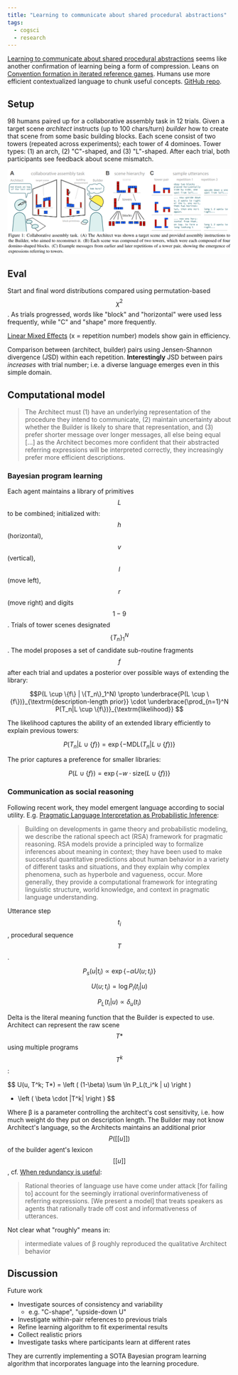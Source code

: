 ```yaml
---
title: "Learning to communicate about shared procedural abstractions"
tags:
  - cogsci
  - research
---
```


[Learning to communicate about shared procedural abstractions](https://rxdhawkins.files.wordpress.com/2021/05/caml_cogsci-1.pdf)
seems like another confirmation of learning being a form of compression.
Leans on [Convention formation in iterated reference games](https://cogsci.mindmodeling.org/2017/papers/0098/paper0098.pdf).
Humans use more efficient contextualized language to chunk useful concepts.
[GitHub repo](https://github.com/cogtoolslab/compositional-abstractions).


## Setup

98 humans paired up for a collaborative assembly task in 12 trials.
Given a target scene *architect* instructs (up to 100 chars/turn) *builder* how
to create that scene from some basic building blocks.
Each scene consist of two towers (repeated across experiments); each tower of 4
dominoes. Tower types: (1) an arch, (2) "C"-shaped, and (3) "L"-shaped.
After each trial, both participants see feedback about scene mismatch.

![Figure 1](/assets/img/2021-06-27-shared-abstractions-fig1.png)


## Eval

Start and final word distributions compared using permutation-based $$\chi^2$$.
As trials progressed, words like "block" and "horizontal" were used less
frequently, while "C" and "shape" more frequently.

[Linear Mixed Effects](https://stats.idre.ucla.edu/other/mult-pkg/introduction-to-linear-mixed-models/)
(x = repetition number) models show gain in efficiency.

Comparison between (architect, builder) pairs using Jensen-Shannon divergence
(JSD) within each repetition.
**Interestingly** JSD between pairs *increases* with trial number; i.e. a
diverse language emerges even in this simple domain.


## Computational model

> The Architect must (1) have an underlying representation of the procedure they
> intend to communicate, (2) maintain uncertainty about whether the Builder is
> likely to share that representation, and (3) prefer shorter message over
> longer messages, all else being equal [...] as the Architect becomes more
> confident that their abstracted referring expressions will be interpreted
> correctly, they increasingly prefer more efficient descriptions.


### Bayesian program learning

Each agent maintains a library of primitives $$L$$ to be combined; initialized
with: $$h$$ (horizontal), $$v$$ (vertical), $$l$$ (move left), $$r$$ (move
right) and digits $$1-9$$.
Trials of tower scenes designated $$\{T_n\}_1^N$$.
The model proposes a set of candidate sub-routine fragments $$f$$ after each
trial and updates a posterior over possible ways of extending the library:

$$P(L \cup \{f\} | \{T_n\}_1^N) \propto
  \underbrace{P(L \cup \{f\})}_{\textrm{description-length prior}}
  \cdot
  \underbrace{\prod_{n=1}^N P(T_n|L \cup \{f\})}_{\textrm{likelihood}}
$$

The likelihood captures the ability of an extended library efficiently to
explain previous towers:

$$P(T_n | L \cup \{f\}) =
  \exp \left \{ -\textrm{MDL}(T_n | L \cup \{f\}) \right \}
$$

The prior captures a preference for smaller libraries:

$$P(L\cup \{f\}) = \exp \left\{ -w \cdot \textrm{size}(L \cup \{f\}) \right\}$$


### Communication as social reasoning

Following recent work, they model emergent language according to social utility.
E.g. [Pragmatic Language Interpretation as Probabilistic Inference](http://www.cogsci.bme.hu/~ktkuser/KURZUSOK/BMETE47MC15/2019_2020_1/Cikkek/GoodmanFrank2016.pdf):
> Building on developments in game theory and probabilistic modeling, we
> describe the rational speech act (RSA) framework for pragmatic reasoning. RSA
> models provide a principled way to formalize inferences about meaning in
> context; they have been used to make successful quantitative predictions about
> human behavior in a variety of different tasks and situations, and they
> explain why complex phenomena, such as hyperbole and vagueness, occur. More
> generally, they provide a computational framework for integrating linguistic
> structure, world knowledge, and context in pragmatic language understanding.

Utterance step $$t_i$$, procedural sequence $$T$$.

$$P_s(u|t_i)  \propto \exp\{-\alpha U(u;t_i)\}$$

$$U(u;t_i) = \log P_l(t_i|u)$$

$$P_L(t_i|u) \propto \delta_{u}(t_i)$$

Delta is the literal meaning function that the Builder is expected to use.
Architect can represent the raw scene $$T*$$ using multiple programs $$T^k$$:

$$
U(u, T^k; T*) =
  \left ( (1-\beta) \sum \ln P_L(t_i^k | u) \right )
  - \left ( \beta \cdot |T^k| \right )
$$

Where β is a parameter controlling the architect's cost sensitivity, i.e. how
much weight do they put on description length.
The Builder may not know Architect's language, so the Architects maintains an
additional prior $$P([[ u ]])$$ of the builder agent's lexicon $$[[u]]$$,
cf. [When redundancy is useful](https://arxiv.org/pdf/1903.08237.pdf):
> Rational theories of language use have come under attack [for failing to]
> account for the seemingly irrational overinformativeness of referring
> expressions. [We present a model] that treats speakers as agents that
> rationally trade off cost and informativeness of utterances.

Not clear what "roughly" means in:
> intermediate values of β roughly reproduced the qualitative Architect behavior


## Discussion

Future work
* Investigate sources of consistency and variability
  * e.g. "C-shape", "upside-down U"
* Investigate within-pair references to previous trials
* Refine learning algorithm to fit experimental results
* Collect realistic priors
* Investigate tasks where participants learn at different rates

They are currently implementing a SOTA Bayesian program learning algorithm that
incorporates language into the learning procedure.

